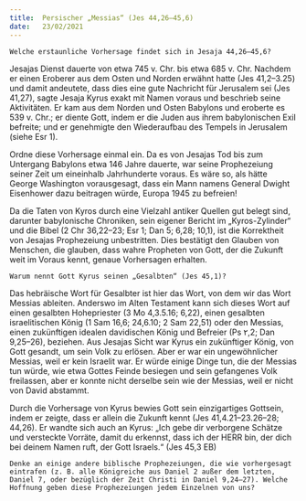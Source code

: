 ```yaml
---
title:  Persischer „Messias“ (Jes 44,26–45,6)
date:   23/02/2021
---
```


`Welche erstaunliche Vorhersage findet sich in Jesaja 44,26–45,6?`

Jesajas Dienst dauerte von etwa 745 v. Chr. bis etwa 685 v. Chr. Nachdem er einen Eroberer aus dem Osten und Norden erwähnt hatte (Jes 41,2–3.25) und damit andeutete, dass dies eine gute Nachricht für Jerusalem sei (Jes 41,27), sagte Jesaja Kyrus exakt mit Namen voraus und beschrieb seine Aktivitäten. Er kam aus dem Norden und Osten Babylons und eroberte es 539 v. Chr.; er diente Gott, indem er die Juden aus ihrem babylonischen Exil befreite; und er genehmigte den Wiederaufbau des Tempels in Jerusalem (siehe Esr 1).

Ordne diese Vorhersage einmal ein. Da es von Jesajas Tod bis zum Untergang Babylons etwa 146 Jahre dauerte, war seine Prophezeiung seiner Zeit um eineinhalb Jahrhunderte voraus. Es wäre so, als hätte George Washington vorausgesagt, dass ein Mann namens General Dwight Eisenhower dazu beitragen würde, Europa 1945 zu befreien!

Da die Taten von Kyros durch eine Vielzahl antiker Quellen gut belegt sind, darunter babylonische Chroniken, sein eigener Bericht im „Kyros-Zylinder“ und die Bibel (2 Chr 36,22–23; Esr 1; Dan 5; 6,28; 10,1), ist die Korrektheit von Jesajas Prophezeiung unbestritten. Dies bestätigt den Glauben von Menschen, die glauben, dass wahre Propheten von Gott, der die Zukunft weit im Voraus kennt, genaue Vorhersagen erhalten.

`Warum nennt Gott Kyrus seinen „Gesalbten“ (Jes 45,1)?`

Das hebräische Wort für Gesalbter ist hier das Wort, von dem wir das Wort Messias ableiten. Anderswo im Alten Testament kann sich dieses Wort auf einen gesalbten Hohepriester (3 Mo 4,3.5.16; 6,22), einen gesalbten israelitischen König (1 Sam 16,6; 24,6.10; 2 Sam 22,51) oder den Messias, einen zukünftigen idealen davidischen König und Befreier (Ps ٢,2; Dan 9,25–26), beziehen. Aus Jesajas Sicht war Kyrus ein zukünftiger König, von Gott gesandt, um sein Volk zu erlösen. Aber er war ein ungewöhnlicher Messias, weil er kein Israelit war. Er würde einige Dinge tun, die der Messias tun würde, wie etwa Gottes Feinde besiegen und sein gefangenes Volk freilassen, aber er konnte nicht derselbe sein wie der Messias, weil er nicht von David abstammt.

Durch die Vorhersage von Kyrus bewies Gott sein einzigartiges Gottsein, indem er zeigte, dass er allein die Zukunft kennt (Jes 41,4.21–23.26–28; 44,26). Er wandte sich auch an Kyrus: „Ich gebe dir verborgene Schätze und versteckte Vorräte, damit du erkennst, dass ich der HERR bin, der dich bei deinem Namen ruft, der Gott Israels.“ (Jes 45,3 EB)

`Denke an einige andere biblische Prophezeiungen, die wie vorhergesagt eintrafen (z. B. alle Königreiche aus Daniel 2 außer dem letzten, Daniel 7, oder bezüglich der Zeit Christi in Daniel 9,24–27). Welche Hoffnung geben diese Prophezeiungen jedem Einzelnen von uns?`